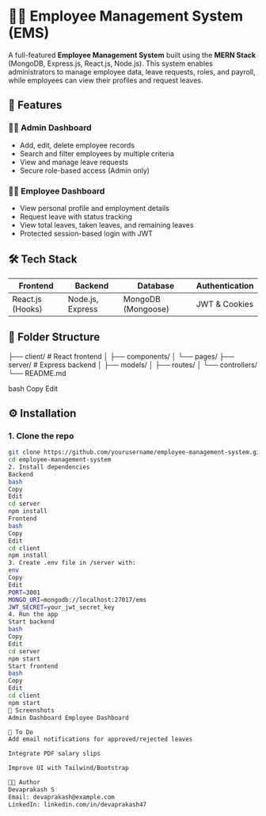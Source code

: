 # 🧑‍💼 Employee Management System (EMS)

A full-featured **Employee Management System** built using the **MERN Stack** (MongoDB, Express.js, React.js, Node.js). This system enables administrators to manage employee data, leave requests, roles, and payroll, while employees can view their profiles and request leaves.

## 🚀 Features

### 👨‍💼 Admin Dashboard
- Add, edit, delete employee records
- Search and filter employees by multiple criteria
- View and manage leave requests
- Secure role-based access (Admin only)

### 👨‍💻 Employee Dashboard
- View personal profile and employment details
- Request leave with status tracking
- View total leaves, taken leaves, and remaining leaves
- Protected session-based login with JWT

## 🛠️ Tech Stack

| Frontend        | Backend         | Database        | Authentication |
|-----------------|------------------|------------------|------------------|
| React.js (Hooks) | Node.js, Express | MongoDB (Mongoose) | JWT & Cookies |

## 📁 Folder Structure

├── client/ # React frontend
│ ├── components/
│ └── pages/
├── server/ # Express backend
│ ├── models/
│ ├── routes/
│ └── controllers/
└── README.md

bash
Copy
Edit

## ⚙️ Installation

### 1. Clone the repo
```bash
git clone https://github.com/yourusername/employee-management-system.git
cd employee-management-system
2. Install dependencies
Backend
bash
Copy
Edit
cd server
npm install
Frontend
bash
Copy
Edit
cd client
npm install
3. Create .env file in /server with:
env
Copy
Edit
PORT=3001
MONGO_URI=mongodb://localhost:27017/ems
JWT_SECRET=your_jwt_secret_key
4. Run the app
Start backend
bash
Copy
Edit
cd server
npm start
Start frontend
bash
Copy
Edit
cd client
npm start
📸 Screenshots
Admin Dashboard	Employee Dashboard

📌 To Do
Add email notifications for approved/rejected leaves

Integrate PDF salary slips

Improve UI with Tailwind/Bootstrap

👨‍🔧 Author
Devaprakash S
Email: devaprakash@example.com
LinkedIn: linkedin.com/in/devaprakash47
